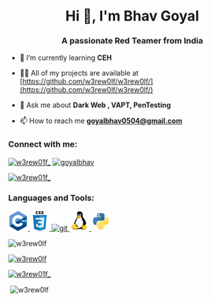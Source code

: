<h1 align="center">Hi 👋, I'm Bhav Goyal</h1>
<h3 align="center">A passionate Red Teamer from India</h3>

- 🌱 I’m currently learning **CEH**

- 👨‍💻 All of my projects are available at [https://github.com/w3rew0lf/w3rew0lf/](https://github.com/w3rew0lf/w3rew0lf/)

- 💬 Ask me about **Dark Web , VAPT, PenTesting**

- 📫 How to reach me **goyalbhav0504@gmail.com**

<h3 align="left">Connect with me:</h3>
<p align="left">
<a href="https://twitter.com/w3rew01f_" target="blank"><img align="center" src="https://raw.githubusercontent.com/rahuldkjain/github-profile-readme-generator/master/src/images/icons/Social/twitter.svg" alt="w3rew01f_" height="30" width="40" /></a>
<a href="https://linkedin.com/in/goyalbhav" target="blank"><img align="center" src="https://raw.githubusercontent.com/rahuldkjain/github-profile-readme-generator/master/src/images/icons/Social/linked-in-alt.svg" alt="goyalbhav" height="30" width="40" /></a>
</p>
<p align="left"> <a href="https://twitter.com/w3rew01f_" target="blank"><img src="https://img.shields.io/twitter/follow/w3rew01f_?logo=twitter&style=for-the-badge" alt="w3rew01f_" /></a> </p>
<h3 align="left">Languages and Tools:</h3>
<p align="left"> <a href="https://www.w3schools.com/cpp/" target="_blank" rel="noreferrer"> <img src="https://raw.githubusercontent.com/devicons/devicon/master/icons/cplusplus/cplusplus-original.svg" alt="cplusplus" width="40" height="40"/> </a> <a href="https://www.w3schools.com/css/" target="_blank" rel="noreferrer"> <img src="https://raw.githubusercontent.com/devicons/devicon/master/icons/css3/css3-original-wordmark.svg" alt="css3" width="40" height="40"/> </a> <a href="https://git-scm.com/" target="_blank" rel="noreferrer"> <img src="https://www.vectorlogo.zone/logos/git-scm/git-scm-icon.svg" alt="git" width="40" height="40"/> </a> <a href="https://www.linux.org/" target="_blank" rel="noreferrer"> <img src="https://raw.githubusercontent.com/devicons/devicon/master/icons/linux/linux-original.svg" alt="linux" width="40" height="40"/> </a> <a href="https://www.python.org" target="_blank" rel="noreferrer"> <img src="https://raw.githubusercontent.com/devicons/devicon/master/icons/python/python-original.svg" alt="python" width="40" height="40"/> </a> </p>

<p align="left"> <img src="https://komarev.com/ghpvc/?username=w3rew0lf&label=Profile%20views&color=0e75b6&style=flat" alt="w3rew0lf" /> </p>

<p align="left"> <a href="https://github.com/ryo-ma/github-profile-trophy"><img src="https://github-profile-trophy.vercel.app/?username=w3rew0lf" alt="w3rew0lf" /></a> </p>

<p align="left"> <a href="https://twitter.com/w3rew01f_" target="blank"><img src="https://img.shields.io/twitter/follow/w3rew01f_?logo=twitter&style=for-the-badge" alt="w3rew01f_" /></a> </p>
<p>&nbsp;<img align="center" src="https://github-readme-stats.vercel.app/api?username=w3rew0lf&show_icons=true&locale=en" alt="w3rew0lf" /></p>
